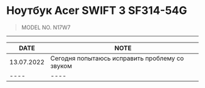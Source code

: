 # Ноутбук Acer SWIFT 3 SF314-54G
> MODEL NO. N17W7
---

| DATE | NOTE |
| ---- | ---- |
| 13.07.2022 | Сегодня попытаюсь исправить проблему со звуком |
| ---- | ---- |
